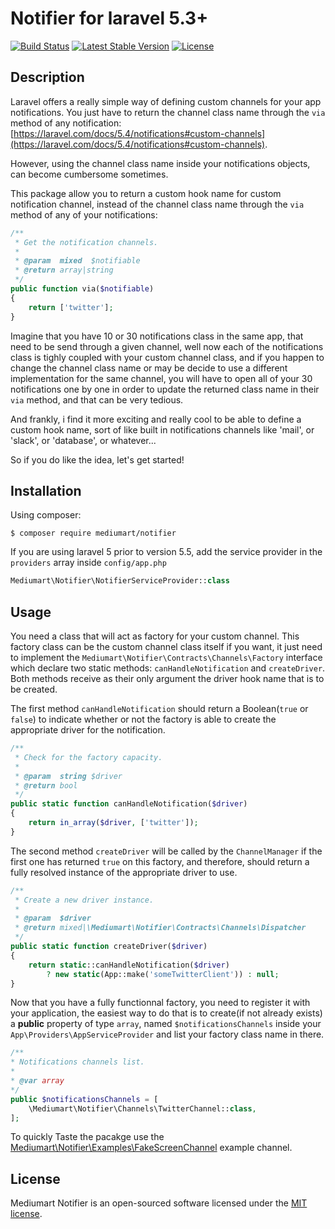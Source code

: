 # Notifier for laravel 5.3+

[![Build Status](https://travis-ci.org/mediumart/notifier.svg?branch=master)](https://travis-ci.org/mediumart/notifier)
[![Latest Stable Version](https://poser.pugx.org/mediumart/notifier/v/stable)](https://packagist.org/packages/mediumart/notifier)
[![License](https://poser.pugx.org/mediumart/notifier/license)](https://packagist.org/packages/mediumart/notifier)

## Description
Laravel offers a really simple way of defining custom channels for your app notifications. You just have to return the channel class name through the `via` method of any notification: [https://laravel.com/docs/5.4/notifications#custom-channels](https://laravel.com/docs/5.4/notifications#custom-channels).

However, using the channel class name inside your notifications objects, can become cumbersome sometimes. 

This package allow you to return a custom hook name for custom notification channel, instead of the channel class name through the `via` method of any of your notifications: 

```php
/**
 * Get the notification channels.
 *
 * @param  mixed  $notifiable
 * @return array|string
 */
public function via($notifiable)
{
    return ['twitter'];
}
```

Imagine that you have 10 or 30 notifications class in the same app, that need to be send through a given channel, well now each of the notifications class is tighly coupled with your custom channel class, and if you happen to change the channel class name or may be decide to use a different implementation for the same channel, you will have to open all of your 30 notifications one by one in order to update the returned class name in their `via` method, and that can be very tedious.

And frankly, i find it more exciting and really cool to be able to define a custom hook name, sort of like built in notifications channels like 'mail', or 'slack', or 'database', or whatever...

So if you do like the idea, let's get started!

## Installation

Using composer:
```
$ composer require mediumart/notifier
```

If you are using laravel 5 prior to version 5.5, add the service provider in the `providers` array inside `config/app.php`
```php
Mediumart\Notifier\NotifierServiceProvider::class
```
## Usage

You need a class that will act as factory for your custom channel. This factory class can be the custom channel class itself if you want, it just need to implement the `Mediumart\Notifier\Contracts\Channels\Factory` interface which declare two static methods: `canHandleNotification` and `createDriver`. Both methods receive as their only argument the driver hook name that is to be created.

The first method `canHandleNotification` should return a Boolean(`true` or `false`) to indicate whether or not the factory is able to create the appropriate driver for the notification.

```php
/**
 * Check for the factory capacity.
 *
 * @param  string $driver
 * @return bool
 */
public static function canHandleNotification($driver)
{
    return in_array($driver, ['twitter']);
}
```

The second method `createDriver` will be called by the `ChannelManager` if the first one has returned `true` on this factory, and therefore, should return a fully resolved instance of the appropriate driver to use.

```php
/**
 * Create a new driver instance.
 *
 * @param  $driver
 * @return mixed|\Mediumart\Notifier\Contracts\Channels\Dispatcher
 */
public static function createDriver($driver)
{
    return static::canHandleNotification($driver) 
        ? new static(App::make('someTwitterClient')) : null;
}
```

Now that you have a fully functionnal factory, you need to register it with your application, the easiest way to do that is to create(if not already exists) a **public** property of type `array`, named `$notificationsChannels` inside your `App\Providers\AppServiceProvider` and list your factory class name in there.

```php
/**
* Notifications channels list.
*
* @var array
*/
public $notificationsChannels = [
    \Mediumart\Notifier\Channels\TwitterChannel::class,
];
```

To quickly Taste the pacakge use the [Mediumart\Notifier\Examples\FakeScreenChannel](https://github.com/mediumart/notifier/blob/master/src/Examples/FakeScreenChannel.php) example channel.

## License

Mediumart Notifier is an open-sourced software licensed under the [MIT license](https://github.com/mediumart/notifier/blob/master/LICENSE.txt).